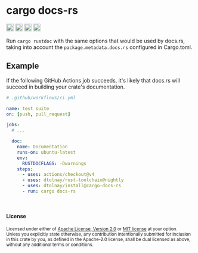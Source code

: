 # cargo docs-rs

[<img alt="github" src="https://img.shields.io/badge/github-dtolnay/cargo--docs--rs-8da0cb?style=for-the-badge&labelColor=555555&logo=github" height="20">](https://github.com/dtolnay/cargo-docs-rs)
[<img alt="crates.io" src="https://img.shields.io/crates/v/cargo-docs-rs.svg?style=for-the-badge&color=fc8d62&logo=rust" height="20">](https://crates.io/crates/cargo-docs-rs)
[<img alt="build status" src="https://img.shields.io/github/actions/workflow/status/dtolnay/cargo-docs-rs/ci.yml?branch=master&style=for-the-badge" height="20">](https://github.com/dtolnay/cargo-docs-rs/actions?query=branch%3Amaster)
[<img alt="test" src="https://img.shields.io/github/actions/workflow/status/dtolnay/cargo-docs-rs/test_libs.yml?branch=master&style=for-the-badge" height="20">](https://github.com/dtolnay/cargo-docs-rs/actions?query=branch%3Amaster)

Run `cargo rustdoc` with the same options that would be used by docs.rs, taking
into account the `package.metadata.docs.rs` configured in Cargo.toml.

## Example

If the following GitHub Actions job succeeds, it's likely that docs.rs will
succeed in building your crate's documentation.

```yaml
# .github/workflows/ci.yml

name: test suite
on: [push, pull_request]

jobs:
  # ...

  doc:
    name: Documentation
    runs-on: ubuntu-latest
    env:
      RUSTDOCFLAGS: -Dwarnings
    steps:
      - uses: actions/checkout@v4
      - uses: dtolnay/rust-toolchain@nightly
      - uses: dtolnay/install@cargo-docs-rs
      - run: cargo docs-rs
```

<br>

#### License

<sup>
Licensed under either of <a href="LICENSE-APACHE">Apache License, Version
2.0</a> or <a href="LICENSE-MIT">MIT license</a> at your option.
</sup>

<br>

<sub>
Unless you explicitly state otherwise, any contribution intentionally submitted
for inclusion in this crate by you, as defined in the Apache-2.0 license, shall
be dual licensed as above, without any additional terms or conditions.
</sub>
